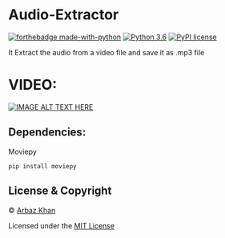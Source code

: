# Audio-Extractor


[![forthebadge made-with-python](http://ForTheBadge.com/images/badges/made-with-python.svg)](https://www.python.org/)                  [![Python 3.6](https://img.shields.io/badge/python-3.6-blue.svg)](https://www.python.org/downloads/release/python-360/)          [![PyPI license](https://img.shields.io/pypi/l/ansicolortags.svg)](https://pypi.python.org/pypi/ansicolortags/)


It Extract the audio from a video file and save it as .mp3 file


# VIDEO:

[![IMAGE ALT TEXT HERE](https://img.youtube.com/vi/zwnDzhPOVPc/0.jpg)](https://www.youtube.com/watch?v=zwnDzhPOVPc)

## Dependencies:

Moviepy

```
pip install moviepy
```

## License & Copyright
© [Arbaz Khan](https://arbazkhan4712.github.io/Contact.html)

Licensed under the [MIT License](License)


